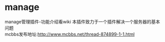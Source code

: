 # manage
manage管理插件-功能介绍看wiki
本插件致力于一个插件解决一个服务器的基本问题  
mcbbs发布地址:http://www.mcbbs.net/thread-874899-1-1.html  
